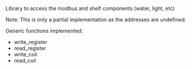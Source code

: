 
Library to access the modbus and shelf components (water, light, etc)

Note: This is only a partial implementation as the addresses are undefined.


Generic functions implemented:
- write_register
- read_register
- write_coil
- read_coil

